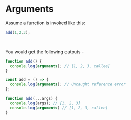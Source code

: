 # Arguments

Assume a function is invoked like this:

```js
add(1,2,3);
```
&nbsp;

You would get the following outputs -

```js
function add() {
  console.log(arguments); // [1, 2, 3, callee]
}

const add = () => {
  console.log(arguments); // Uncaught reference error
};

function add(...args) {
  console.log(args); // [1, 2, 3]
  console.log(arguments) // [1, 2, 3, callee]
}

```

&nbsp;
